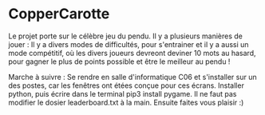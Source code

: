 # CopperCarotte
Le projet porte sur le célèbre jeu du pendu. Il y a plusieurs manières de jouer : Il y a divers modes de difficultés, pour s'entrainer et il y a aussi un mode compétitif, où les divers joueurs devreont deviner 10 mots au hasard, pour gagner le plus de points possible et être le meilleur au pendu !

Marche à suivre : 
Se rendre en salle d'informatique C06 et s'installer sur un des postes, car les fenêtres ont étées conçue pour ces écrans.
Installer python, puis écrire dans le terminal pip3 install pygame.
Il ne faut pas modifier le dosier leaderboard.txt à la main.
Ensuite faites vous plaisir :)

